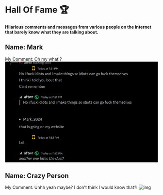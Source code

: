 

# Hall Of Fame 🏆


#### Hilarious comments and messages from various people on the internet that barely know what they are talking about.


## Name: Mark
My Comment: Oh my what!?
![img](./mark-being-mark.png ':size=200')



## Name: Crazy Person

My Comment: Uhhh yeah maybe? I don't think I would know that?!
![img](./crazy-person.png ':size=200')

